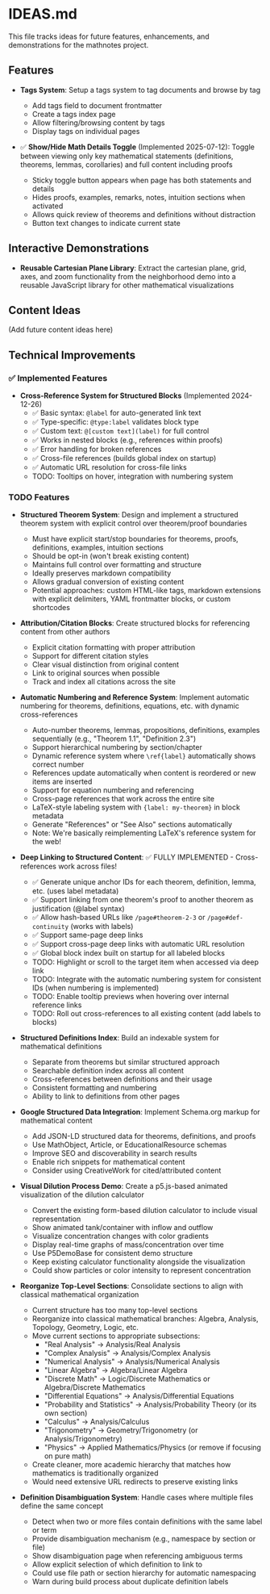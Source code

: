 # IDEAS.md

This file tracks ideas for future features, enhancements, and demonstrations for the mathnotes project.

## Features

- **Tags System**: Setup a tags system to tag documents and browse by tag
  - Add tags field to document frontmatter
  - Create a tags index page
  - Allow filtering/browsing content by tags
  - Display tags on individual pages

- ✅ **Show/Hide Math Details Toggle** (Implemented 2025-07-12): Toggle between viewing only key mathematical statements (definitions, theorems, lemmas, corollaries) and full content including proofs
  - Sticky toggle button appears when page has both statements and details
  - Hides proofs, examples, remarks, notes, intuition sections when activated
  - Allows quick review of theorems and definitions without distraction
  - Button text changes to indicate current state

## Interactive Demonstrations

- **Reusable Cartesian Plane Library**: Extract the cartesian plane, grid, axes, and zoom functionality from the neighborhood demo into a reusable JavaScript library for other mathematical visualizations

## Content Ideas

(Add future content ideas here)

## Technical Improvements

### ✅ Implemented Features

- **Cross-Reference System for Structured Blocks** (Implemented 2024-12-26)
  - ✅ Basic syntax: `@label` for auto-generated link text
  - ✅ Type-specific: `@type:label` validates block type  
  - ✅ Custom text: `@[custom text](label)` for full control
  - ✅ Works in nested blocks (e.g., references within proofs)
  - ✅ Error handling for broken references
  - ✅ Cross-file references (builds global index on startup)
  - ✅ Automatic URL resolution for cross-file links
  - TODO: Tooltips on hover, integration with numbering system

### TODO Features

- **Structured Theorem System**: Design and implement a structured theorem system with explicit control over theorem/proof boundaries
  - Must have explicit start/stop boundaries for theorems, proofs, definitions, examples, intuition sections
  - Should be opt-in (won't break existing content)
  - Maintains full control over formatting and structure
  - Ideally preserves markdown compatibility
  - Allows gradual conversion of existing content
  - Potential approaches: custom HTML-like tags, markdown extensions with explicit delimiters, YAML frontmatter blocks, or custom shortcodes


- **Attribution/Citation Blocks**: Create structured blocks for referencing content from other authors
  - Explicit citation formatting with proper attribution
  - Support for different citation styles
  - Clear visual distinction from original content
  - Link to original sources when possible
  - Track and index all citations across the site

- **Automatic Numbering and Reference System**: Implement automatic numbering for theorems, definitions, equations, etc. with dynamic cross-references
  - Auto-number theorems, lemmas, propositions, definitions, examples sequentially (e.g., "Theorem 1.1", "Definition 2.3")
  - Support hierarchical numbering by section/chapter
  - Dynamic reference system where `\ref{label}` automatically shows correct number
  - References update automatically when content is reordered or new items are inserted
  - Support for equation numbering and referencing
  - Cross-page references that work across the entire site
  - LaTeX-style labeling system with `{label: my-theorem}` in block metadata
  - Generate "References" or "See Also" sections automatically
  - Note: We're basically reimplementing LaTeX's reference system for the web!

- **Deep Linking to Structured Content**: ✅ FULLY IMPLEMENTED - Cross-references work across files!
  - ✅ Generate unique anchor IDs for each theorem, definition, lemma, etc. (uses label metadata)
  - ✅ Support linking from one theorem's proof to another theorem as justification (@label syntax)
  - ✅ Allow hash-based URLs like `/page#theorem-2-3` or `/page#def-continuity` (works with labels)
  - ✅ Support same-page deep links
  - ✅ Support cross-page deep links with automatic URL resolution
  - ✅ Global block index built on startup for all labeled blocks
  - TODO: Highlight or scroll to the target item when accessed via deep link
  - TODO: Integrate with the automatic numbering system for consistent IDs (when numbering is implemented)
  - TODO: Enable tooltip previews when hovering over internal reference links
  - TODO: Roll out cross-references to all existing content (add labels to blocks)

- **Structured Definitions Index**: Build an indexable system for mathematical definitions
  - Separate from theorems but similar structured approach
  - Searchable definition index across all content
  - Cross-references between definitions and their usage
  - Consistent formatting and numbering
  - Ability to link to definitions from other pages

- **Google Structured Data Integration**: Implement Schema.org markup for mathematical content
  - Add JSON-LD structured data for theorems, definitions, and proofs
  - Use MathObject, Article, or EducationalResource schemas
  - Improve SEO and discoverability in search results
  - Enable rich snippets for mathematical content
  - Consider using CreativeWork for cited/attributed content

- **Visual Dilution Process Demo**: Create a p5.js-based animated visualization of the dilution calculator
  - Convert the existing form-based dilution calculator to include visual representation
  - Show animated tank/container with inflow and outflow
  - Visualize concentration changes with color gradients
  - Display real-time graphs of mass/concentration over time
  - Use P5DemoBase for consistent demo structure
  - Keep existing calculator functionality alongside the visualization
  - Could show particles or color intensity to represent concentration

- **Reorganize Top-Level Sections**: Consolidate sections to align with classical mathematical organization
  - Current structure has too many top-level sections
  - Reorganize into classical mathematical branches: Algebra, Analysis, Topology, Geometry, Logic, etc.
  - Move current sections to appropriate subsections:
    - "Real Analysis" → Analysis/Real Analysis
    - "Complex Analysis" → Analysis/Complex Analysis  
    - "Numerical Analysis" → Analysis/Numerical Analysis
    - "Linear Algebra" → Algebra/Linear Algebra
    - "Discrete Math" → Logic/Discrete Mathematics or Algebra/Discrete Mathematics
    - "Differential Equations" → Analysis/Differential Equations
    - "Probability and Statistics" → Analysis/Probability Theory (or its own section)
    - "Calculus" → Analysis/Calculus
    - "Trigonometry" → Geometry/Trigonometry (or Analysis/Trigonometry)
    - "Physics" → Applied Mathematics/Physics (or remove if focusing on pure math)
  - Create cleaner, more academic hierarchy that matches how mathematics is traditionally organized
  - Would need extensive URL redirects to preserve existing links

- **Definition Disambiguation System**: Handle cases where multiple files define the same concept
  - Detect when two or more files contain definitions with the same label or term
  - Provide disambiguation mechanism (e.g., namespace by section or file)
  - Show disambiguation page when referencing ambiguous terms
  - Allow explicit selection of which definition to link to
  - Could use file path or section hierarchy for automatic namespacing
  - Warn during build process about duplicate definition labels
